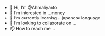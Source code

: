 - 👋 Hi, I’m @Ahmaliyanto
- 👀 I’m interested in ...money
- 🌱 I’m currently learning ...japanese language
- 💞️ I’m looking to collaborate on ...
- 📫 How to reach me ...

<!---
Ahmaliyanto/Ahmaliyanto is a ✨ special ✨ repository because its `README.md` (this file) appears on your GitHub profile.
You can click the Preview link to take a look at your changes.
--->
